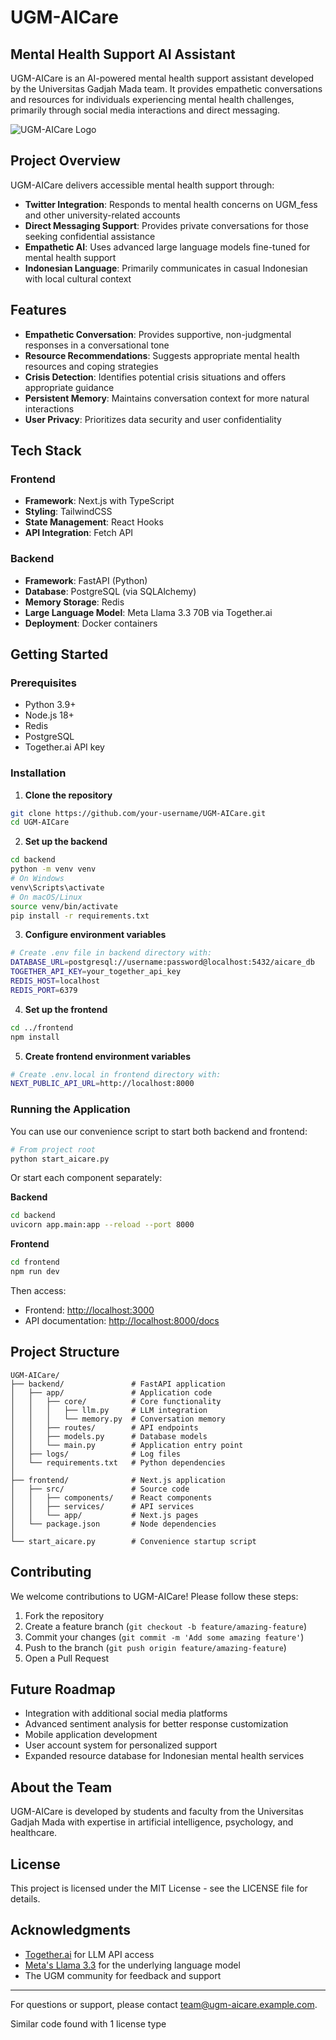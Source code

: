 # UGM-AICare

## Mental Health Support AI Assistant

UGM-AICare is an AI-powered mental health support assistant developed by the Universitas Gadjah Mada team. It provides empathetic conversations and resources for individuals experiencing mental health challenges, primarily through social media interactions and direct messaging.

![UGM-AICare Logo](assets/logo.png)

## Project Overview

UGM-AICare delivers accessible mental health support through:

- **Twitter Integration**: Responds to mental health concerns on UGM_fess and other university-related accounts
- **Direct Messaging Support**: Provides private conversations for those seeking confidential assistance
- **Empathetic AI**: Uses advanced large language models fine-tuned for mental health support
- **Indonesian Language**: Primarily communicates in casual Indonesian with local cultural context

## Features

- **Empathetic Conversation**: Provides supportive, non-judgmental responses in a conversational tone
- **Resource Recommendations**: Suggests appropriate mental health resources and coping strategies
- **Crisis Detection**: Identifies potential crisis situations and offers appropriate guidance
- **Persistent Memory**: Maintains conversation context for more natural interactions
- **User Privacy**: Prioritizes data security and user confidentiality

## Tech Stack

### Frontend

- **Framework**: Next.js with TypeScript
- **Styling**: TailwindCSS
- **State Management**: React Hooks
- **API Integration**: Fetch API

### Backend

- **Framework**: FastAPI (Python)
- **Database**: PostgreSQL (via SQLAlchemy)
- **Memory Storage**: Redis
- **Large Language Model**: Meta Llama 3.3 70B via Together.ai
- **Deployment**: Docker containers

## Getting Started

### Prerequisites

- Python 3.9+
- Node.js 18+
- Redis
- PostgreSQL
- Together.ai API key

### Installation

1. **Clone the repository**

```bash
git clone https://github.com/your-username/UGM-AICare.git
cd UGM-AICare
```

2. **Set up the backend**

```bash
cd backend
python -m venv venv
# On Windows
venv\Scripts\activate
# On macOS/Linux
source venv/bin/activate
pip install -r requirements.txt
```

3. **Configure environment variables**

```bash
# Create .env file in backend directory with:
DATABASE_URL=postgresql://username:password@localhost:5432/aicare_db
TOGETHER_API_KEY=your_together_api_key
REDIS_HOST=localhost
REDIS_PORT=6379
```

4. **Set up the frontend**

```bash
cd ../frontend
npm install
```

5. **Create frontend environment variables**

```bash
# Create .env.local in frontend directory with:
NEXT_PUBLIC_API_URL=http://localhost:8000
```

### Running the Application

You can use our convenience script to start both backend and frontend:

```bash
# From project root
python start_aicare.py
```

Or start each component separately:

**Backend**

```bash
cd backend
uvicorn app.main:app --reload --port 8000
```

**Frontend**

```bash
cd frontend
npm run dev
```

Then access:

- Frontend: <http://localhost:3000>
- API documentation: <http://localhost:8000/docs>

## Project Structure

```
UGM-AICare/
├── backend/               # FastAPI application
│   ├── app/               # Application code
│   │   ├── core/          # Core functionality
│   │   │   ├── llm.py     # LLM integration
│   │   │   └── memory.py  # Conversation memory
│   │   ├── routes/        # API endpoints
│   │   ├── models.py      # Database models
│   │   └── main.py        # Application entry point
│   ├── logs/              # Log files
│   └── requirements.txt   # Python dependencies
│
├── frontend/              # Next.js application 
│   ├── src/               # Source code
│   │   ├── components/    # React components
│   │   ├── services/      # API services
│   │   └── app/           # Next.js pages
│   └── package.json       # Node dependencies
│
└── start_aicare.py        # Convenience startup script
```

## Contributing

We welcome contributions to UGM-AICare! Please follow these steps:

1. Fork the repository
2. Create a feature branch (`git checkout -b feature/amazing-feature`)
3. Commit your changes (`git commit -m 'Add some amazing feature'`)
4. Push to the branch (`git push origin feature/amazing-feature`)
5. Open a Pull Request

## Future Roadmap

- Integration with additional social media platforms
- Advanced sentiment analysis for better response customization
- Mobile application development
- User account system for personalized support
- Expanded resource database for Indonesian mental health services

## About the Team

UGM-AICare is developed by students and faculty from the Universitas Gadjah Mada with expertise in artificial intelligence, psychology, and healthcare.

## License

This project is licensed under the MIT License - see the LICENSE file for details.

## Acknowledgments

- [Together.ai](https://www.together.ai/) for LLM API access
- [Meta's Llama 3.3](https://ai.meta.com/llama/) for the underlying language model
- The UGM community for feedback and support

---

For questions or support, please contact [team@ugm-aicare.example.com](mailto:team@ugm-aicare.example.com).

Similar code found with 1 license type
